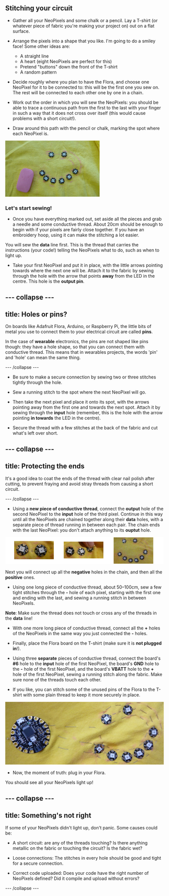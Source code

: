## Stitching your circuit

+ Gather all your NeoPixels and some chalk or a pencil. Lay a T-shirt \(or whatever piece of fabric you're making your project on\) out on a flat surface.

+ Arrange the pixels into a shape that you like. I'm going to do a smiley face! Some other ideas are:
  + A straight line
  + A heart (eight NeoPixels are perfect for this)
  + Pretend "buttons" down the front of the T-shirt
  + A random pattern

+ Decide roughly where you plan to have the Flora, and choose one NeoPixel for it to be connected to: this will be the first one you sew on. The rest will be connected to each other one by one in a chain.

+ Work out the order in which you will sew the NeoPixels: you should be able to trace a continuous path from the first to the last with your finger in such a way that it does not cross over itself \(this would cause problems with a short circuit!\).

+ Draw around this path with the pencil or chalk, marking the spot where each NeoPixel is.

![](images/drawAroundShape.png)

### Let's start sewing!

+ Once you have everything marked out, set aside all the pieces and grab a needle and some conductive thread. About 20cm should be enough to begin with if your pixels are fairly close together. If you have an embroidery hoop, using it can make the stitching a lot easier.

You will sew the **data** line first. This is the thread that carries the instructions (your code!) telling the NeoPixels what to do, such as when to light up.

+ Take your first NeoPixel and put it in place, with the little arrows pointing towards where the next one will be. Attach it to the fabric by sewing through the hole with the arrow that points **away** from the LED in the centre. This hole is the **output pin**.

--- collapse ---
---
title: Holes or pins?
---

On boards like Adafruit Flora, Arduino, or Raspberry Pi, the little bits of metal you use to connect them to your electrical circuit are called **pins**.

In the case of **wearable** electronics, the pins are not shaped like pins though: they have a hole shape, so that you can connect them with conductive thread. This means that in wearables projects, the words 'pin' and 'hole' can mean the same thing.

--- /collapse ---

+ Be sure to make a secure connection by sewing two or three stitches tightly through the hole.
 
+ Sew a running stitch to the spot where the next NeoPixel will go. 

+ Then take the next pixel and place it onto its spot, with the arrows pointing away from the first one and towards the next spot. Attach it by sewing through the **input** hole \(remember, this is the hole with the arrow pointing **in towards** the LED in the centre\).

+ Secure the thread with a few stitches at the back of the fabric and cut what's left over short.

--- collapse ---
---
title: Protecting the ends
---

It's a good idea to coat the ends of the thread with clear nail polish after cutting, to prevent fraying and avoid stray threads from causing a short circuit.

--- /collapse ---

+ Using a **new piece of conductive thread**, connect the **output** hole of the second NeoPixel to the **input** hole of the third pixel. Continue in this way until all the NeoPixels are chained together along their **data** holes, with a separate piece of thread running in between each pair. The chain ends with the last NeoPixel: you don't attach anything to its **ouptut** hole.
 
![](images/pixelSewing3_136_800.png)
 
Next you will connect up all the **negative** holes in the chain, and then all the **positive** ones.

+ Using one long piece of conductive thread, about 50–100cm, sew a few tight stitches through the **-** hole of each pixel, starting with the first one and ending with the last, and sewing a running stitch in between NeoPixels.

**Note**: Make sure the thread does not touch or cross any of the threads in the **data** line!

+ With one more long piece of conductive thread, connect all the **+** holes of the NeoPixels in the same way you just connected the **-** holes.

+ Finally, place the Flora board on the T-shirt \(make sure it is **not plugged in**!\).

+ Using three **separate** pieces of conductive thread, connect the board's **\#6** hole to the **input** hole of the first NeoPixel, the board's **GND** hole to the **-** hole of the first NeoPixel, and the board's **VBATT** hole to the **+** hole of the first NeoPixel, sewing a running stitch along the fabric. Make sure none of the threads touch each other. 

+ If you like, you can stitch some of the unused pins of the Flora to the T-shirt with some plain thread to keep it more securely in place.

![](images/stitchedCircuit.png)

+ Now, the moment of truth: plug in your Flora.

You should see all your NeoPixels light up!

--- collapse ---
---
title: Something's not right
---

If some of your NeoPixels didn't light up, don't panic. Some causes could be: 

+ A short circuit: are any of the threads touching? Is there anything metallic on the fabric or touching the circuit? Is the fabric wet?

+ Loose connections: The stitches in every hole should be good and tight for a secure connection.

+ Correct code uploaded: Does your code have the right number of NeoPixels defined? Did it compile and upload without errors?

--- /collapse --- 
